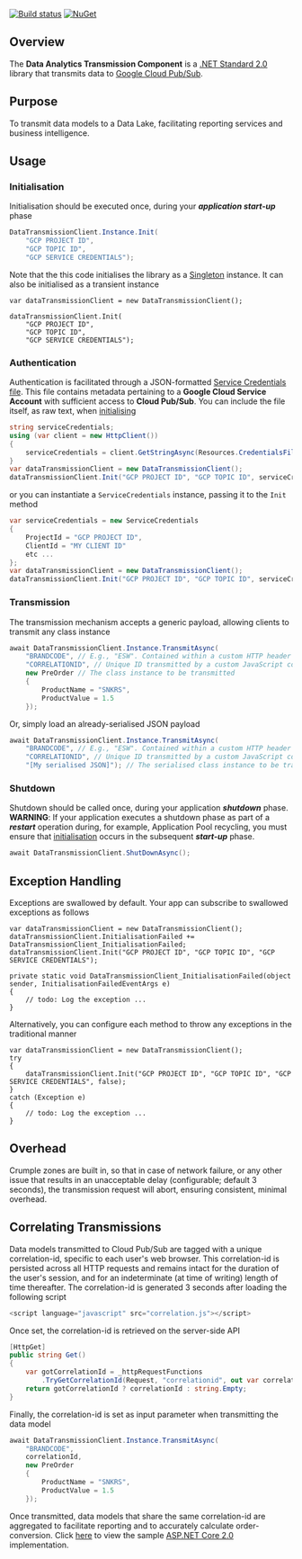 [![Build status](https://ci.appveyor.com/api/projects/status/ly3h4f406u5332n3?svg=true)](https://ci.appveyor.com/project/daishisystems/strada)
[![NuGet](https://img.shields.io/badge/myget-v1.6.4-blue.svg)](https://eshopworld.myget.org/feed/github-dev/package/nuget/Eshopworld.Strada.Plugins.Streaming)
## Overview
The **Data Analytics Transmission Component** is a [.NET Standard 2.0](https://blogs.msdn.microsoft.com/dotnet/2017/08/14/announcing-net-standard-2-0/) library that transmits data to [Google Cloud Pub/Sub](https://cloud.google.com/pubsub/docs/).

## Purpose
To transmit data models to a Data Lake, facilitating reporting services and business intelligence.

## Usage
### Initialisation
Initialisation should be executed once, during your **_application start-up_** phase
```cs
DataTransmissionClient.Instance.Init(
    "GCP PROJECT ID",
    "GCP TOPIC ID",
    "GCP SERVICE CREDENTIALS");
```
Note that the this code initialises the library as a [Singleton](http://csharpindepth.com/Articles/General/Singleton.aspx) instance. It can also be initialised as a transient instance
```
var dataTransmissionClient = new DataTransmissionClient();

dataTransmissionClient.Init(
    "GCP PROJECT ID",
    "GCP TOPIC ID",
    "GCP SERVICE CREDENTIALS");
```
### Authentication
Authentication is facilitated through a JSON-formatted [Service Credentials file](https://cloud.google.com/docs/authentication/). This file contains metadata pertaining to a **Google Cloud Service Account** with sufficient access to **Cloud Pub/Sub**. You can include the file itself, as raw text, when [initialising](https://github.com/eShopWorld/strada/blob/master/README.md#initialisation)
```cs
string serviceCredentials;
using (var client = new HttpClient())
{
    serviceCredentials = client.GetStringAsync(Resources.CredentialsFileUri).Result;
}
var dataTransmissionClient = new DataTransmissionClient();
dataTransmissionClient.Init("GCP PROJECT ID", "GCP TOPIC ID", serviceCredentials);
```
or you can instantiate a ```ServiceCredentials``` instance, passing it to the ```Init``` method
```cs
var serviceCredentials = new ServiceCredentials
{
    ProjectId = "GCP PROJECT ID",
    ClientId = "MY CLIENT ID"
    etc ...
};
var dataTransmissionClient = new DataTransmissionClient();
dataTransmissionClient.Init("GCP PROJECT ID", "GCP TOPIC ID", serviceCredentials);
```
### Transmission
The transmission mechanism accepts a generic payload, allowing clients to transmit any class instance
```cs
await DataTransmissionClient.Instance.TransmitAsync(
    "BRANDCODE", // E.g., "ESW". Contained within a custom HTTP header (at time of writing)
    "CORRELATIONID", // Unique ID transmitted by a custom JavaScript component (correlation.js)
    new PreOrder // The class instance to be transmitted
    {
        ProductName = "SNKRS",
        ProductValue = 1.5
    });
```
Or, simply load an already-serialised JSON payload
```cs
await DataTransmissionClient.Instance.TransmitAsync(
    "BRANDCODE", // E.g., "ESW". Contained within a custom HTTP header (at time of writing)
    "CORRELATIONID", // Unique ID transmitted by a custom JavaScript component (correlation.js)
    "[My serialised JSON]"); // The serialised class instance to be transmitted
```
### Shutdown
Shutdown should be called once, during your application **_shutdown_** phase. **WARNING**: If your application executes a shutdown phase as part of a **_restart_** operation during, for example, Application Pool recycling, you must ensure that [initialisation](https://github.com/eShopWorld/strada/blob/master/README.md#initialisation) occurs in the subsequent **_start-up_** phase.
```cs
await DataTransmissionClient.ShutDownAsync();
```
## Exception Handling
Exceptions are swallowed by default. Your app can subscribe to swallowed exceptions as follows
```
var dataTransmissionClient = new DataTransmissionClient();
dataTransmissionClient.InitialisationFailed += DataTransmissionClient_InitialisationFailed;
dataTransmissionClient.Init("GCP PROJECT ID", "GCP TOPIC ID", "GCP SERVICE CREDENTIALS");

private static void DataTransmissionClient_InitialisationFailed(object sender, InitialisationFailedEventArgs e)
{
    // todo: Log the exception ...
}
```
Alternatively, you can configure each method to throw any exceptions in the traditional manner
```
var dataTransmissionClient = new DataTransmissionClient();
try
{
    dataTransmissionClient.Init("GCP PROJECT ID", "GCP TOPIC ID", "GCP SERVICE CREDENTIALS", false);
}
catch (Exception e)
{
    // todo: Log the exception ...
}
```
## Overhead
Crumple zones are built in, so that in case of network failure, or any other issue that results in an unacceptable delay (configurable; default 3 seconds), the transmission request will abort, ensuring consistent, minimal overhead.

## Correlating Transmissions
Data models transmitted to Cloud Pub/Sub are tagged with a unique correlation-id, specific to each user's web browser. This correlation-id is persisted across all HTTP requests and remains intact for the duration of the user's session, and for an indeterminate (at time of writing) length of time thereafter. The correlation-id is generated 3 seconds after loading the following script
```js
<script language="javascript" src="correlation.js"></script>
```
Once set, the correlation-id is retrieved on the server-side API
```cs
[HttpGet]
public string Get()
{
    var gotCorrelationId = _httpRequestFunctions
        .TryGetCorrelationId(Request, "correlationid", out var correlationId);
    return gotCorrelationId ? correlationId : string.Empty;
}
```
Finally, the correlation-id is set as input parameter when transmitting the data model
```cs
await DataTransmissionClient.Instance.TransmitAsync(
    "BRANDCODE",
    correlationId, 
    new PreOrder
    {
        ProductName = "SNKRS",
        ProductValue = 1.5
    });
```
Once transmitted, data models that share the same correlation-id are aggregated to facilitate reporting and to accurately calculate order-conversion. Click [here](https://github.com/eShopWorld/strada/tree/master/src/Eshopworld.Strada.Web) to view the sample [ASP.NET Core 2.0](https://docs.microsoft.com/en-us/aspnet/core/getting-started/?view=aspnetcore-2.1&tabs=windows) implementation.
